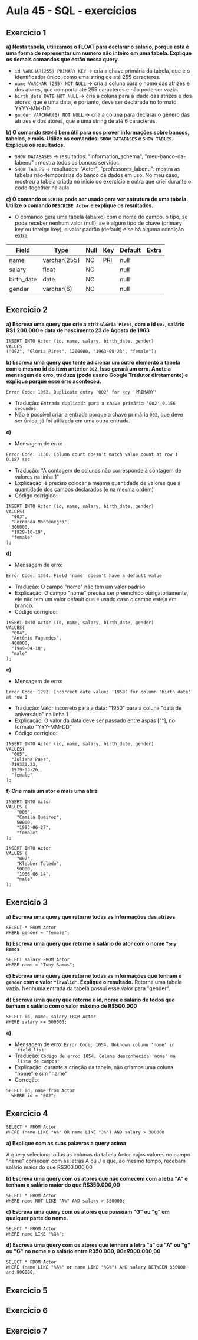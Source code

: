 # Aula 45 - SQL - exercícios 

## Exercício 1

**a) Nesta tabela, utilizamos o FLOAT para declarar o salário, porque esta é uma forma de representar um número não inteiro em uma tabela. Explique os demais comandos que estão nessa query.**
- ```id VARCHAR(255) PRIMARY KEY``` -> cria a chave primária da tabela, que é o identificador único, como uma string de até 255 caracteres.
- ```name VARCHAR (255) NOT NULL``` -> cria a coluna para o nome das atrizes e dos atores, que comporta até 255 caracteres e não pode ser vazia.
- ```birth_date DATE NOT NULL``` -> cria a coluna para a idade das atrizes e dos atores, que é uma data, e portanto, deve ser declarada no formato YYYY-MM-DD
- ```gender VARCHAR(6) NOT NULL``` -> cria a coluna para declarar o gênero das atrizes e  dos atores, que é uma string de até 6 caracteres.


**b) O comando ```SHOW``` é bem útil para nos prover informações sobre bancos, tabelas, e mais. Utilize os comandos: ```SHOW DATABASES``` e ```SHOW TABLES```. Explique os resultados.**
- ```SHOW DATABASES``` -> resultados: "information_schema", "meu-banco-da-labenu" : mostra todos os bancos servidor.
- ```SHOW TABLES``` -> resultados: "Actor", "professores_labenu": mostra as tabelas não-temporárias do banco de dados em uso. No meu caso, mostrou a tabela criada no início do exercício e outra que criei durante o code-together na aula.

**c) O comando ```DESCRIBE``` pode ser usado para ver estrutura de uma tabela. Utilize o comando  ```DESCRIBE Actor``` e explique os resultados.**
- O comando gera uma tabela (abaixo) com o nome do campo, o tipo, se pode receber nenhum valor (null), se é algum tipo de chave (primary key ou foreign key), o valor padrão (default) e se há alguma condição extra.

| Field      | Type         | Null | Key | Default | Extra |
|------------|--------------|------|-----|---------|-------|
| name       | varchar(255) | NO   | PRI | null    |       |
| salary     | float        | NO   |     | null    |       |
| birth_date | date         | NO   |     | null    |       |
| gender     | varchar(6)   | NO   |     | null    |       |


## Exercício 2

**a) Escreva uma query que crie a atriz  ```Glória Pires```, com o id ```002```, salário R$1.200.000 e data de nascimento 23 de Agosto de 1963**

```
INSERT INTO Actor (id, name, salary, birth_date, gender)
VALUES 
("002", "Glória Pires", 1200000, "1963-08-23", "female");
```

**b) Escreva uma query que tente adicionar um outro elemento a tabela com o mesmo id do item anterior `002`. Isso gerará um erro. Anote a mensagem de erro, traduza (pode usar o Google Tradutor diretamente) e explique porque esse erro aconteceu.**

```
Error Code: 1062. Duplicate entry '002' for key 'PRIMARY'
```
- Tradução: ```Entrada duplicada para a chave primária '002' 0.156 segundos```
- Não é possível criar a entrada porque a chave primária ```002```, que deve ser única, já foi utilizada em uma outra entrada.

**c)** 
- Mensagem de erro:
```
Error Code: 1136. Column count doesn't match value count at row 1	0.187 sec
```
- Tradução: "A contagem de colunas não corresponde à contagem de valores na linha 1"
- Explicação: é preciso colocar a mesma quantidade de valores que a quantidade dos campos declarados (e na mesma ordem)
- Código corrigido:
```
INSERT INTO Actor (id, name, salary, birth_date, gender)
VALUES(
  "003", 
  "Fernanda Montenegro",
  300000,
  "1929-10-19", 
  "female"
);
```
**d)**
- Mensagem de erro:
```
Error Code: 1364. Field 'name' doesn't have a default value
```
- Tradução: O campo "nome" não tem um valor padrão
- Explicação: O campo "nome" precisa ser preenchido obrigatoriamente, ele não tem um valor default que é usado caso o campo esteja em branco.
- Código corrigido:
```
INSERT INTO Actor (id, name, salary, birth_date, gender)
VALUES(
  "004",
  "Antônio Fagundes",
  400000,
  "1949-04-18", 
  "male"
);
```
**e)**
- Mensagem de erro:
```
Error Code: 1292. Incorrect date value: '1950' for column 'birth_date' at row 1
```
- Tradução: Valor incorreto para a data: "1950" para a coluna "data de aniversário" na linha 1
- Explicação: O valor da data deve ser passado entre aspas [""], no formato "YYY-MM-DD"
- Código corrigido:

```
INSERT INTO Actor (id, name, salary, birth_date, gender)
VALUES(
  "005", 
  "Juliana Paes",
  719333.33,
  1979-03-26, 
  "female"
);

```
**f) Crie mais um ator e mais uma atriz**

```
INSERT INTO Actor
VALUES (
	"006",
	"Camila Queiroz",
    50000,
    "1993-06-27",
    "female"
);

INSERT INTO Actor
VALUES (
	"007",
    "Klebber Toledo",
    50000,
    "1986-06-14",
    "male"
);
```

## Exercício 3

**a) Escreva uma query que retorne todas as informações das atrizes**
```
SELECT * FROM Actor
WHERE gender = "female";
```

**b) Escreva uma query que retorne o salário do ator com o nome `Tony Ramos`**
```
SELECT salary FROM Actor
WHERE name = "Tony Ramos";
```

**c) Escreva uma query que retorne todas as informações que tenham o `gender` com o valor `"invalid"`. Explique o resultado.**
Retorna uma tabela vazia. Nenhuma entrada da tabela possui esse valor para "gender".

**d) Escreva uma query que retorne o id, nome e salário de todos que tenham o salário com o valor máximo de R$500.000**
```
SELECT id, name, salary FROM Actor
WHERE salary <= 500000;
```

**e)**
- Mensagem de erro: ```Error Code: 1054. Unknown column 'nome' in 'field list'```
- Tradução: ```Código de erro: 1054. Coluna desconhecida 'nome' na 'lista de campos' ```
- Explicação: durante a criação da tabela, não criamos uma coluna "nome" e sim "name"
- Correção: 
```
SELECT id, name from Actor
  WHERE id = "002";
```

## Exercício 4

```
SELECT * FROM Actor
WHERE (name LIKE "A%" OR name LIKE "J%") AND salary > 300000
```

**a) Explique com as suas palavras a query acima**

A query seleciona todas as colunas da tabela Actor cujos valores no campo "name" comecem com as letras A ou J e que, ao mesmo tempo, recebam salário maior do que R$300.000,00

**b) Escreva uma query com os atores que não comecem com a letra "A" e tenham o salário maior do que R$350.000,00**

```
SELECT * FROM Actor
WHERE name NOT LIKE "A%" AND salary > 350000;
```

**c) Escreva uma query com os atores que possuam "G" ou "g" em qualquer parte do nome.**

```
SELECT * FROM Actor
WHERE name LIKE "%G%";
```

**d) Escreva uma query com os atores que tenham a letra "a" ou "A" ou "g" ou "G" no nome e o salário entre R$350.000,00 e R$900.000,00**

```
SELECT * FROM Actor
WHERE (name LIKE "%A%" or name LIKE "%G%") AND salary BETWEEN 350000 and 900000;
```

## Exercício 5


## Exercício 6


## Exercício 7

